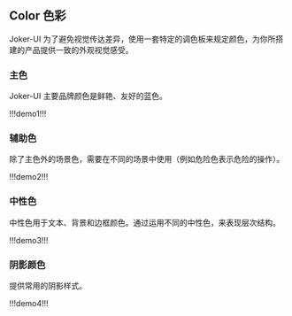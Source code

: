 ## Color 色彩

Joker-UI 为了避免视觉传达差异，使用一套特定的调色板来规定颜色，为你所搭建的产品提供一致的外观视觉感受。

### 主色

Joker-UI 主要品牌颜色是鲜艳、友好的蓝色。

!!!demo1!!!

### 辅助色

除了主色外的场景色，需要在不同的场景中使用（例如危险色表示危险的操作）。

!!!demo2!!!

### 中性色

中性色用于文本、背景和边框颜色。通过运用不同的中性色，来表现层次结构。

!!!demo3!!!

### 阴影颜色

提供常用的阴影样式。

!!!demo4!!!
